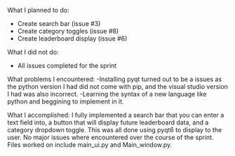 What I planned to do:
- Create search bar (issue #3)
- Create category toggles (issue #8)
- Create leaderboard display (issue #6)

What I did not do:
- All issues completed for the sprint

What problems I encountered:
-Installing pyqt turned out to be a issues as the python version I had did not come with pip, and the visual
studio version I had was also incorrect.
-Learning the syntax of a new language like python and beggining to implement in it.

What I accomplished:
I fully implemented a search bar that you can enter a text field into, a button that will display future
leaderboard data, and a category dropdown toggle. This was all done using pyqt6 to display to the user.
No major issues where encountered over the course of the sprint. Files worked on include main_ui.py and Main_window.py.
